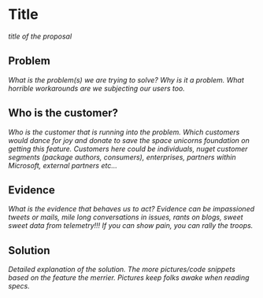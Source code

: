 # Title
_title of the proposal_

## Problem
_What is the problem(s) we are trying to solve? Why is it a problem. What horrible workarounds are we subjecting our users too._

## Who is the customer?
_Who is the customer that is running into the problem. Which customers would dance for joy and donate to save the space unicorns foundation on getting this feature. Customers here could be individuals, nuget customer segments (package authors, consumers), enterprises, partners within Microsoft, external partners etc..._

## Evidence
_What is the evidence that behaves us to act?_
_Evidence can be impassioned tweets or mails, mile long conversations in issues, rants on blogs, sweet sweet data from telemetry!!! If you can show pain, you can rally the troops._

## Solution
_Detailed explanation of the solution. The more pictures/code snippets based on the feature the merrier. Pictures keep folks awake when reading specs._
